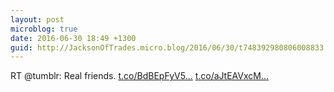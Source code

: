 ```yaml
---
layout: post
microblog: true
date: 2016-06-30 18:49 +1300
guid: http://JacksonOfTrades.micro.blog/2016/06/30/t748392980806008833.html
---
```

RT @tumblr: Real friends. [t.co/BdBEpFyV5...](https://t.co/BdBEpFyV5x) [t.co/aJtEAVxcM...](https://t.co/aJtEAVxcMw)
